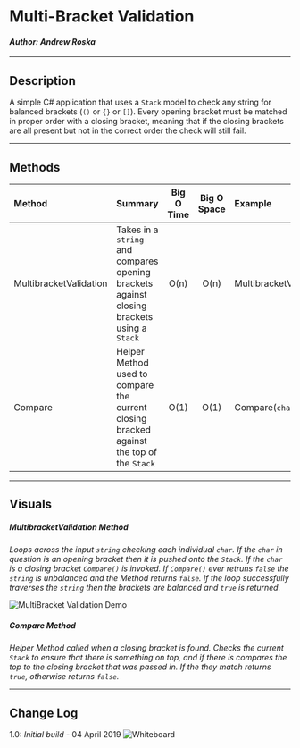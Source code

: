 # Multi-Bracket Validation
#### *Author: Andrew Roska*

------------------------------

## Description
A simple C# application that uses a `Stack` model to check any string for balanced brackets (`()` or  `{}` or `[]`).  Every opening bracket must be matched in proper order with a closing bracket, meaning that if the closing brackets are all present but not in the correct order the check will still fail.

------------------------------

## Methods

| Method | Summary | Big O Time | Big O Space | Example | 
| :----------- | :----------- | :-------------: | :-------------: | :----------- |
| MultibracketValidation | Takes in a `string` and compares opening brackets against closing brackets using a `Stack` | O(n) | O(n) | MultibracketValidation(`string`) |
| Compare | Helper Method used to compare the current closing bracked against the top of the `Stack` | O(1) | O(1) | Compare(`char`, `Stack`) |


------------------------------

## Visuals

##### MultibracketValidation Method
*Loops across the input `string` checking each individual `char`.  If the `char` in question is an opening bracket then it is pushed onto the `Stack`.  If the `char` is a closing bracket `Compare()` is invoked.  If `Compare()` ever retruns `false` the `string` is unbalanced and the Method returns `false`.  If the loop successfully traverses the `string` then the brackets are balanced and `true` is returned.*

![MultiBracket Validation Demo](https://github.com/Roketsu86/data-structures-and-algorithms/blob/master/assets/MultiBracketValidation/MultiBracketValidation%20-%20demo.jpg)

##### Compare Method
*Helper Method called when a closing bracket is found.  Checks the current `Stack` to ensure that there is something on top, and if there is compares the top to the closing bracket that was passed in.  If the they match returns `true`, otherwise returns `false`.*

------------------------------

## Change Log
1.0: *Initial build* - 04 April 2019
![Whiteboard](https://github.com/Roketsu86/data-structures-and-algorithms/blob/master/assets/MultiBracketValidation/MultiBracketValidation%20-%20wb.jpg)

